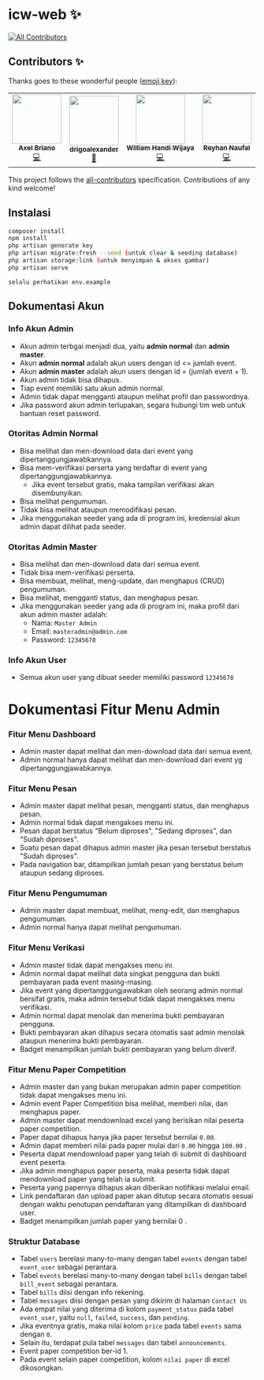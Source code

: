# icw-web ✨
<!-- ALL-CONTRIBUTORS-BADGE:START - Do not remove or modify this section -->
[![All Contributors](https://img.shields.io/badge/all_contributors-4-orange.svg?style=flat-square)](#contributors-)
<!-- ALL-CONTRIBUTORS-BADGE:END -->

## Contributors ✨

Thanks goes to these wonderful people ([emoji key](https://allcontributors.org/docs/en/emoji-key)):

<!-- ALL-CONTRIBUTORS-LIST:START - Do not remove or modify this section -->
<!-- prettier-ignore-start -->
<!-- markdownlint-disable -->
<table>
  <tr>
    <td align="center"><a href="https://github.com/axelbrians"><img src="https://avatars.githubusercontent.com/u/54673215?v=4?s=100" width="100px;" alt=""/><br /><sub><b>Axel Briano</b></sub></a><br /><a href="https://github.com/reyhannaufal/icw-web/commits?author=axelbrians" title="Code">💻</a></td>
    <td align="center"><a href="https://github.com/drigoalexander"><img src="https://avatars.githubusercontent.com/u/73428164?v=4?s=100" width="100px;" alt=""/><br /><sub><b>drigoalexander</b></sub></a><br /><a href="#design-drigoalexander" title="Design">🎨</a></td>
    <td align="center"><a href="https://cv2-whw.netlify.app/"><img src="https://avatars.githubusercontent.com/u/52129348?v=4?s=100" width="100px;" alt=""/><br /><sub><b>William Handi Wijaya</b></sub></a><br /><a href="https://github.com/reyhannaufal/icw-web/commits?author=wiliamhw" title="Code">💻</a></td>
    <td align="center"><a href="http://reyhannaufal.me"><img src="https://avatars.githubusercontent.com/u/59334824?v=4?s=100" width="100px;" alt=""/><br /><sub><b>Reyhan Naufal</b></sub></a><br /><a href="https://github.com/reyhannaufal/icw-web/commits?author=reyhannaufal" title="Code">💻</a></td>
  </tr>
</table>
<!-- markdownlint-restore -->
<!-- prettier-ignore-end -->

<!-- ALL-CONTRIBUTORS-LIST:END -->

This project follows the [all-contributors](https://github.com/all-contributors/all-contributors) specification. Contributions of any kind welcome!

## Instalasi
```bash
composer install
npm install
php artisan generate key
php artisan migrate:fresh --seed (untuk clear & seeding database)
php artisan storage:link (untuk menyimpan & akses gambar)
php artisan serve
```

```
selalu perhatikan env.example
```
## Dokumentasi Akun

### Info Akun Admin
* Akun admin terbgai menjadi dua, yaitu **admin normal** dan **admin master**.
* Akun **admin normal** adalah akun users dengan id <= jumlah event.
* Akun **admin master** adalah akun users dengan id = (jumlah event + 1).
* Akun admin tidak bisa dihapus.
* Tiap event memiliki satu akun admin normal.
* Admin tidak dapat mengganti ataupun melihat profil dan passwordnya.
* Jika password akun admin terlupakan, segara hubungi tim web untuk bantuan reset password. 
  
### Otoritas Admin Normal
* Bisa melihat dan men-download data dari event yang dipertanggungjawabkannya.
* Bisa mem-verifikasi perserta yang terdaftar di event yang dipertanggungjawabkannya.
    * Jika event tersebut gratis, maka tampilan verifikasi akan disembunyikan.
* Bisa melihat pengumuman.
* Tidak bisa melihat ataupun memodifikasi pesan.
* Jika menggunakan seeder yang ada di program ini, kredensial akun admin dapat dilihat pada seeder.

### Otoritas Admin Master
* Bisa melihat dan men-download data dari semua event.
* Tidak bisa mem-verifikasi perserta.
* Bisa membuat, melihat, meng-update, dan menghapus (CRUD) pengumuman.
* Bisa melihat, mengganti status, dan menghapus pesan.
* Jika menggunakan seeder yang ada di program ini, maka profil dari akun admin master adalah:
    * Nama: `Master Admin`
    * Email: `masteradmin@admin.com`
    * Password: `12345678`

### Info Akun User
* Semua akun user yang dibuat seeder memiliki password `12345678`

# Dokumentasi Fitur Menu Admin

### Fitur Menu Dashboard
* Admin master dapat melihat dan men-download data dari semua event.
* Admin normal hanya dapat melihat dan men-download dari event yg dipertanggungjawabkannya.

### Fitur Menu Pesan
* Admin master dapat melihat pesan, mengganti status, dan menghapus pesan.
* Admin normal tidak dapat mengakses menu ini.
* Pesan dapat berstatus "Belum diproses", "Sedang diproses", dan "Sudah diproses".
* Suatu pesan dapat dihapus admin master jika pesan tersebut berstatus "Sudah diproses".
* Pada navigation bar, ditampilkan jumlah pesan yang berstatus belum ataupun sedang diproses.

### Fitur Menu Pengumuman
* Admin master dapat membuat, melihat, meng-edit, dan menghapus pengumuman.
* Admin normal hanya dapat melihat pengumuman.

### Fitur Menu Verikasi
* Admin master tidak dapat mengakses menu ini.
* Admin normal dapat melihat data singkat pengguna dan bukti pembayaran pada event masing-masing.
* Jika event yang dipertanggungjawabkan oleh seorang admin normal bersifat gratis, 
    maka admin tersebut tidak dapat mengakses menu verifikasi.
* Admin normal dapat menolak dan menerima bukti pembayaran pengguna.
* Bukti pembayaran akan dihapus secara otomatis saat admin menolak ataupun menerima bukti pembayaran.
* Badget menampilkan jumlah bukti pembayaran yang belum diverif.

### Fitur Menu Paper Competition
* Admin master dan yang bukan merupakan admin paper competition tidak dapat mengakses menu ini.
* Admin event Paper Competition bisa melihat, memberi nilai, dan menghapus paper.
* Admin master dapat mendownload excel yang berisikan nilai peserta paper competition.
* Paper dapat dihapus hanya jika paper tersebut bernilai `0.00`.
* Admin dapat memberi nilai pada paper mulai dari `0.00` hingga `100.00` .
* Peserta dapat mendownload paper yang telah di submit di dashboard event peserta.
* Jika admin menghapus paper peserta, maka peserta tidak dapat mendownload paper yang telah ia submit.
* Peserta yang papernya dihapus akan diberikan notifikasi melalui email.
* Link pendaftaran dan upload paper akan ditutup secara otomatis sesuai dengan waktu penutupan pendaftaran yang ditampilkan di dashboard user.
* Badget menampilkan jumlah paper yang bernilai 0 .

### Struktur Database
* Tabel `users` berelasi many-to-many dengan tabel `events` dengan tabel `event_user` sebagai perantara.
* Tabel `events` berelasi many-to-many dengan tabel `bills` dengan tabel `bill_event` sebagai perantara.
* Tabel `bills` diisi dengan info rekening.
* Tabel `messages` diisi dengan pesan yang dikirim di halaman `Contact Us`
* Ada empat nilai yang diterima di kolom `payment_status` pada tabel `event_user`, yaitu `null`, `failed`, `success`, dan `pending`.
* Jika eventnya gratis, maka nilai kolom `price` pada tabel `events` sama dengan `0`.  
* Selain itu, terdapat pula tabel `messages` dan tabel `announcements`.
* Event paper competition ber-id 1.
* Pada event selain paper competition, kolom `nilai paper` di excel dikosongkan.
